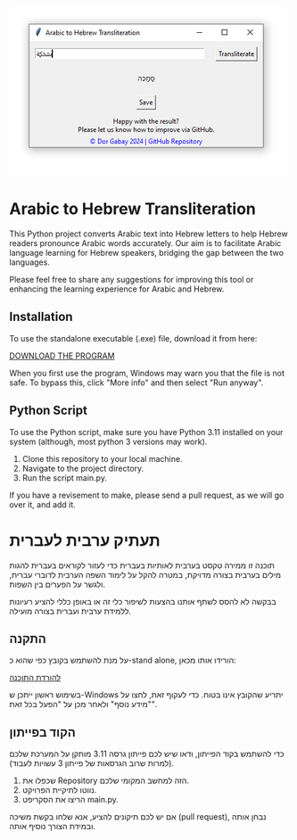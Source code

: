 ![Program demonstration](dist/demo.PNG)
# Arabic to Hebrew Transliteration

This Python project converts Arabic text into Hebrew letters to help Hebrew readers pronounce Arabic words accurately.
Our aim is to facilitate Arabic language learning for Hebrew speakers, bridging the gap between the two languages.

Please feel free to share any suggestions for improving this tool or enhancing the learning experience for Arabic and Hebrew.

## Installation

To use the standalone executable (.exe) file, download it from here:

[DOWNLOAD THE PROGRAM](https://github.com/dorigabay/arabic_transliteration/raw/main/dist/Arabic%20Transliteration.exe)

When you first use the program, Windows may warn you that the file is not safe. 
To bypass this, click "More info" and then select "Run anyway".


## Python Script

To use the Python script, make sure you have Python 3.11 installed on your system (although, most python 3 versions may work).
1. Clone this repository to your local machine.
2. Navigate to the project directory.
3. Run the script main.py.

If you have a revisement to make, please send a pull request, as we will go over it, and add it.

# תעתיק ערבית לעברית

תוכנה זו ממירה טקסט בערבית לאותיות בעברית כדי לעזור לקוראים בעברית להגות מילים בערבית בצורה מדויקת, במטרה להקל על לימוד השפה הערבית לדוברי עברית, ולגשר על הפערים בין השפות.

בבקשה לא להסס לשתף אותנו בהצעות לשיפור כלי זה או באופן כללי להציע רעיונות ללמידת ערבית ועברית בצורה מועילה.

## התקנה

על מנת להשתמש בקובץ כפי שהוא כ-stand alone, הורידו אותו מכאן:

[להורדת התוכנה](https://github.com/dorigabay/arabic_transliteration/raw/main/dist/Arabic%20Transliteration.exe)

בשימוש ראשון ייתכן ש-Windows יתריע שהקובץ אינו בטוח. כדי לעקוף זאת, לחצו על "מידע נוסף" ולאחר מכן על "הפעל בכל זאת".


## הקוד בפייתון

כדי להשתמש בקוד הפייתון, ודאו שיש לכם פייתון גרסה 3.11 מותקן על המערכת שלכם (למרות שרוב הגרסאות של פייתון 3 עשויות לעבוד).
1. שכפלו את Repository הזה למחשב המקומי שלכם.
2. נווטו לתיקיית הפרויקט.
3. הריצו את הסקריפט main.py.

אם יש לכם תיקונים להציע, אנא שלחו בקשת משיכה (pull request), נבחן אותה ובמידת הצורך נוסיף אותה.


